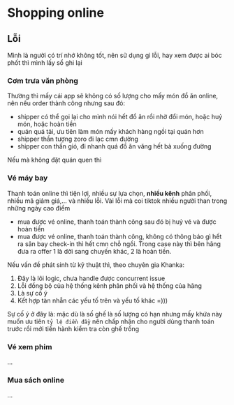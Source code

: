 # Shopping online 

## Lỗi 

Mình là người có trí nhớ không tốt, nên sử dụng gì lỗi, hay xem được ai bóc phốt thì mình lấy sổ ghi lại 

### Cơm trưa văn phòng 

Thường thì mấy cái app sẽ không có số lượng cho mấy món đồ ăn online, nên nếu order thành công nhưng sau đó: 
- shipper có thể gọi lại cho mình nói hết đồ ăn rồi nhờ đổi món, hoặc huỷ món, hoặc hoàn tiền
- quán quá tải, ưu tiên làm món mấy khách hàng ngồi tại quán hơn 
- shipper thần tượng zoro đi lạc cmn đường 
- shipper con thần gió, đi nhanh quá đồ ăn văng hết bà xuống đường 

Nếu mà không đặt quán quen thì 

### Vé máy bay 

Thanh toán online thì tiện lợi, nhiều sự lựa chọn, **nhiều kênh** phân phối, nhiều mã giảm giá,... và nhiều lỗi. Vài lỗi mà coi tiktok nhiều người than trong những ngày cao điểm
- mua được vé online, thanh toán thành công sau đó bị huỷ vé và được hoàn tiền
- mua được vé online, thanh toán thành công, không có thông báo gì hết ra sân bay check-in thì hết cmn chỗ ngồi. Trong case này thì bên hãng đưa ra offer 1 là dời sang chuyến khác, 2 là hoàn tiền. 

Nếu vấn đề phát sinh từ kỹ thuật thì, theo chuyên gia Khanka: 
1. Đây là lõi logic, chưa handle được concurrent issue  
2. Lỗi đồng bộ của hệ thống kênh phân phối và hệ thống của hãng 
3. Là sự cố ý
4. Kết hợp tàn nhẫn các yếu tố trên và yếu tố khác =)))

Sự cố ý ở đây là: mặc dù là số ghế là số lượng có hạn nhưng mấy khứa này muốn ưu tiên `tỷ lệ điền đầy` nên chấp nhận cho người dùng thanh toán trước rồi mới tiến hành kiểm tra còn ghế trống

### Vé xem phim 

... 

### Mua sách online 

... 



